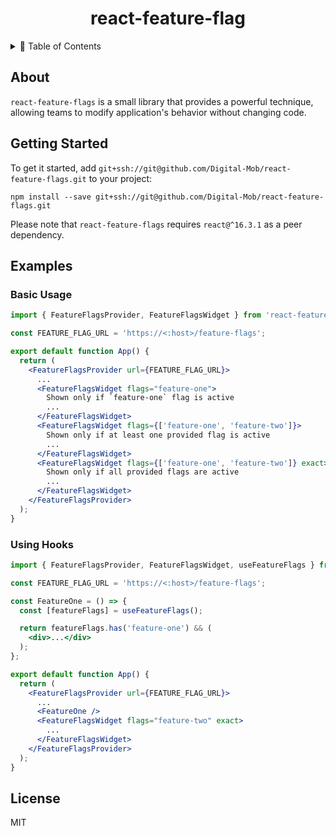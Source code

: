<h1 align="center">
  react-feature-flag
</h1>

<details>
<summary>📖 Table of Contents</summary>
<p>

- [About](#about)
- [Getting Started](#getting-started)
- [Examples](#examples)
  - [Basic Usage](#basic-usage)
  - [Using Hooks](#using-hooks)
- [License](#license)

</p>
</details>

## About

`react-feature-flags` is a small library that provides a powerful technique, allowing teams to modify application's behavior without changing code.

## Getting Started

To get it started, add `git+ssh://git@github.com/Digital-Mob/react-feature-flags.git` to your project:

```
npm install --save git+ssh://git@github.com/Digital-Mob/react-feature-flags.git
```

Please note that `react-feature-flags` requires `react@^16.3.1` as a peer dependency.

## Examples

### Basic Usage

```jsx
import { FeatureFlagsProvider, FeatureFlagsWidget } from 'react-feature-flags';

const FEATURE_FLAG_URL = 'https://<:host>/feature-flags';

export default function App() {
  return (
    <FeatureFlagsProvider url={FEATURE_FLAG_URL}>
      ...
      <FeatureFlagsWidget flags="feature-one">
        Shown only if `feature-one` flag is active
        ...
      </FeatureFlagsWidget>
      <FeatureFlagsWidget flags={['feature-one', 'feature-two']}>
        Shown only if at least one provided flag is active
        ...
      </FeatureFlagsWidget>
      <FeatureFlagsWidget flags={['feature-one', 'feature-two']} exact>
        Shown only if all provided flags are active
        ...
      </FeatureFlagsWidget>
    </FeatureFlagsProvider>
  );
}
```

### Using Hooks

```jsx
import { FeatureFlagsProvider, FeatureFlagsWidget, useFeatureFlags } from 'react-feature-flags/dist/hooks';

const FEATURE_FLAG_URL = 'https://<:host>/feature-flags';

const FeatureOne = () => {
  const [featureFlags] = useFeatureFlags();

  return featureFlags.has('feature-one') && (
    <div>...</div>
  );
};

export default function App() {
  return (
    <FeatureFlagsProvider url={FEATURE_FLAG_URL}>
      ...
      <FeatureOne />
      <FeatureFlagsWidget flags="feature-two" exact>
        ...
      </FeatureFlagsWidget>
    </FeatureFlagsProvider>
  );
}
```

## License

MIT

